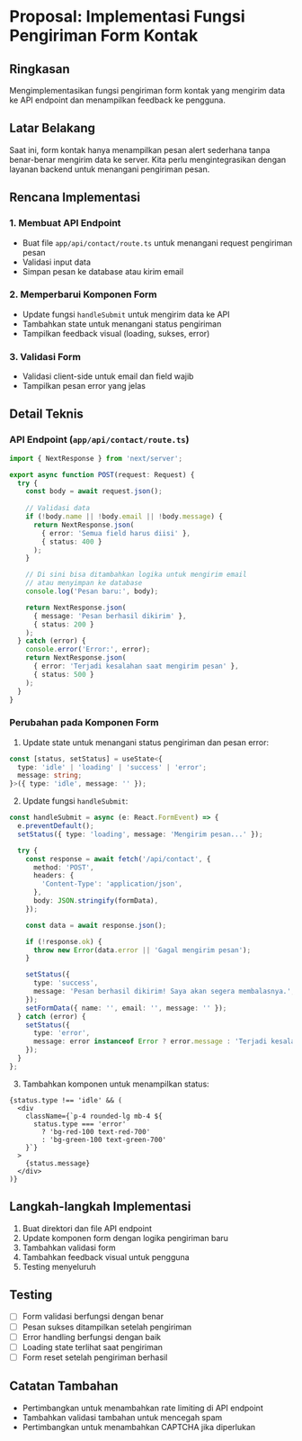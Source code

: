 # Proposal: Implementasi Fungsi Pengiriman Form Kontak

## Ringkasan
Mengimplementasikan fungsi pengiriman form kontak yang mengirim data ke API endpoint dan menampilkan feedback ke pengguna.

## Latar Belakang
Saat ini, form kontak hanya menampilkan pesan alert sederhana tanpa benar-benar mengirim data ke server. Kita perlu mengintegrasikan dengan layanan backend untuk menangani pengiriman pesan.

## Rencana Implementasi

### 1. Membuat API Endpoint
- Buat file `app/api/contact/route.ts` untuk menangani request pengiriman pesan
- Validasi input data
- Simpan pesan ke database atau kirim email

### 2. Memperbarui Komponen Form
- Update fungsi `handleSubmit` untuk mengirim data ke API
- Tambahkan state untuk menangani status pengiriman
- Tampilkan feedback visual (loading, sukses, error)

### 3. Validasi Form
- Validasi client-side untuk email dan field wajib
- Tampilkan pesan error yang jelas

## Detail Teknis

### API Endpoint (`app/api/contact/route.ts`)
```typescript
import { NextResponse } from 'next/server';

export async function POST(request: Request) {
  try {
    const body = await request.json();
    
    // Validasi data
    if (!body.name || !body.email || !body.message) {
      return NextResponse.json(
        { error: 'Semua field harus diisi' },
        { status: 400 }
      );
    }

    // Di sini bisa ditambahkan logika untuk mengirim email
    // atau menyimpan ke database
    console.log('Pesan baru:', body);

    return NextResponse.json(
      { message: 'Pesan berhasil dikirim' },
      { status: 200 }
    );
  } catch (error) {
    console.error('Error:', error);
    return NextResponse.json(
      { error: 'Terjadi kesalahan saat mengirim pesan' },
      { status: 500 }
    );
  }
}
```

### Perubahan pada Komponen Form
1. Update state untuk menangani status pengiriman dan pesan error:
```typescript
const [status, setStatus] = useState<{
  type: 'idle' | 'loading' | 'success' | 'error';
  message: string;
}>({ type: 'idle', message: '' });
```

2. Update fungsi `handleSubmit`:
```typescript
const handleSubmit = async (e: React.FormEvent) => {
  e.preventDefault();
  setStatus({ type: 'loading', message: 'Mengirim pesan...' });

  try {
    const response = await fetch('/api/contact', {
      method: 'POST',
      headers: {
        'Content-Type': 'application/json',
      },
      body: JSON.stringify(formData),
    });

    const data = await response.json();

    if (!response.ok) {
      throw new Error(data.error || 'Gagal mengirim pesan');
    }

    setStatus({
      type: 'success',
      message: 'Pesan berhasil dikirim! Saya akan segera membalasnya.',
    });
    setFormData({ name: '', email: '', message: '' });
  } catch (error) {
    setStatus({
      type: 'error',
      message: error instanceof Error ? error.message : 'Terjadi kesalahan',
    });
  }
};
```

3. Tambahkan komponen untuk menampilkan status:
```tsx
{status.type !== 'idle' && (
  <div
    className={`p-4 rounded-lg mb-4 ${
      status.type === 'error' 
        ? 'bg-red-100 text-red-700' 
        : 'bg-green-100 text-green-700'
    }`}
  >
    {status.message}
  </div>
)}
```

## Langkah-langkah Implementasi

1. Buat direktori dan file API endpoint
2. Update komponen form dengan logika pengiriman baru
3. Tambahkan validasi form
4. Tambahkan feedback visual untuk pengguna
5. Testing menyeluruh

## Testing
- [ ] Form validasi berfungsi dengan benar
- [ ] Pesan sukses ditampilkan setelah pengiriman
- [ ] Error handling berfungsi dengan baik
- [ ] Loading state terlihat saat pengiriman
- [ ] Form reset setelah pengiriman berhasil

## Catatan Tambahan
- Pertimbangkan untuk menambahkan rate limiting di API endpoint
- Tambahkan validasi tambahan untuk mencegah spam
- Pertimbangkan untuk menambahkan CAPTCHA jika diperlukan
